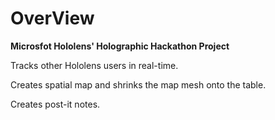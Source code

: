 # OverView

<b>Microsfot Hololens' Holographic Hackathon Project</b>

<p>Tracks other Hololens users in real-time.</p>
<p>Creates spatial map and shrinks the map mesh onto the table.</p>
<p>Creates post-it notes.</p>



